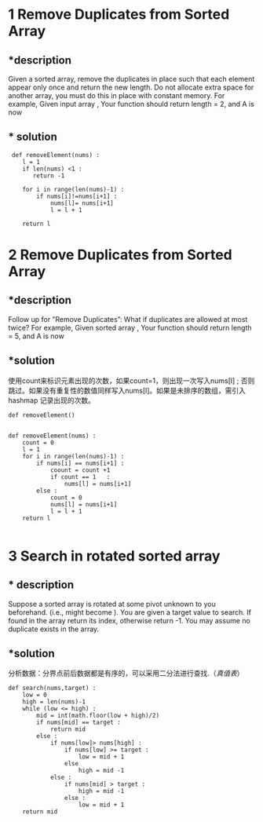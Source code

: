 
# 1 Remove Duplicates from Sorted Array

## *description
Given a sorted array, remove the duplicates in place such that each element appear only once and return the new length.Do not allocate extra space for another array, you must do this in place with constant memory.For example, Given input array            ,Your function should return length = 2, and A is now 
## * solution
```
 def removeElement(nums) :  
  	l = 1  
  	if len(nums) <1 :  
  	   return -1
  	
  	for i in range(len(nums)-1) :  
  		if nums[i]!=nums[i+1] :  
  			nums[l]= nums[i+1]
  			l = l + 1  
  			
  	return l
```
# 2 Remove Duplicates from Sorted Array
## *description
Follow up for ”Remove Duplicates”: What if duplicates are allowed at most twice? For example, Given sorted array                  ,Your function should return length = 5, and A is now            ## *solution  
使用count来标识元素出现的次数，如果count=1，则出现一次写入nums[l] ; 否则跳过。如果没有重复性的数值同样写入nums[l]。如果是未排序的数组，需引入hashmap 记录出现的次数。

```
def removeElement()


def removeElement(nums) :
	count = 0
	l = 1
	for i in range(len(nums)-1) :
		if nums[i] == nums[i+1] :
			coount = count +1
			if count == 1	:
				nums[l] = nums[i+1]
		else :
			count = 0
			nums[l] = nums[i+1]
			l = l + 1
	return l
			
``` 
# 3 Search in rotated sorted array
## * description
Suppose a sorted array is rotated at some pivot unknown to you beforehand.(i.e.,               might become              ).You are given a target value to search. If found in the array return its index, otherwise return -1. You may assume no duplicate exists in the array.  
## *solution  
分析数据：分界点前后数据都是有序的，可以采用二分法进行查找.（_真值表_）

```
def search(nums,target) :  
	low = 0
	high = len(nums)-1
	while (low <= high) :
		mid = int(math.floor(low + high)/2)
		if nums[mid] == target :
			return mid
		else :
			if nums[low]> nums[high] :
				if nums[low] >= target :
					low = mid + 1
				else
					high = mid -1
			else :
				if nums[mid] > target :
					high = mid -1
				else :
					low = mid + 1
	return mid
```


  	
  		
  	
  	
  	 
  	